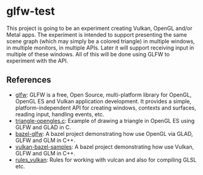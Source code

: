 # glfw-test

This project is going to be an experiment creating Vulkan, OpenGL and/or Metal apps. The experiment is intended to support presenting the same scene graph (which may simply be a colored triangle) in multiple windows, in multiple monitors, in multiple APIs. Later it will support receiving input in multiple of these windows. All of this will be done using GLFW to experiment with the API.

## References

* [glfw](https://www.glfw.org/): GLFW is a free, Open Source, multi-platform library for OpenGL, OpenGL ES and Vulkan application development. It provides a simple, platform-independent API for creating windows, contexts and surfaces, reading input, handling events, etc.
* [triangle-opengles.c](https://github.com/glfw/glfw/blob/master/examples/triangle-opengles.c): Example of drawing a triangle in OpenGL ES using GLFW and GLAD in C.
* [bazel-glfw](https://github.com/pbellis/bazel-glfw): A bazel project demonstrating how use OpenGL via GLAD, GLFW and GLM in C++.
* [vulkan-bazel-samples](https://github.com/Morfly/vulkan-bazel-samples): A bazel project demonstrating how use Vulkan, GLFW and GLM in C++.
* [rules_vulkan](https://github.com/jadarve/rules_vulkan): Rules for working with vulcan and also for compiling GLSL etc.

